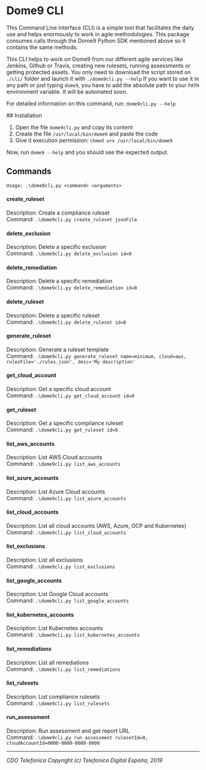 # Dome9 CLI

This Command Line Interface (CLI) is a simple tool that facilitates the daily use and helps enormously to work in agile methodologies.
This package consumes calls through the Dome9 Python SDK mentioned above so it contains the same methods.

This CLI helps to work on Dome9 from our different agile services like Jenkins, Github or Travis, creating new rulesets, running
assessments or getting protected assets. You only need to download the script stored on `./cli/` folder and launch it with `./dome9cli.py --help`
If you want to use it in any path or just typing `dome9`, you have to add the absolute path to your `PATH` environment variable. It will be
automated soon. 

For detailed information on this command, run:
`dome9cli.py --help`


## Installation

1. Open the file `dome9cli.py` and copy its content
1. Create the file `/usr/local/bin/dome9` and paste the code
1. Give it execution permission: `chmod u+x /usr/local/bin/dome9`

Now, run `dome9 --help` and you should see the expected output.

## Commands


```
Usage: .\dome9cli.py <command> <arguments>

```

#### create_ruleset  
Description: Create a compliance ruleset  
Command: `.\dome9cli.py create_ruleset jsonFile`  


#### delete_exclusion  
Description: Delete a specific exclusion  
Command: `.\dome9cli.py delete_exclusion id=0`  


#### delete_remediation  
Description: Delete a specific remediation  
Command: `.\dome9cli.py delete_remediation id=0`  


#### delete_ruleset  
Description: Delete a specific ruleset  
Command: `.\dome9cli.py delete_ruleset id=0`  


#### generate_ruleset  
Description: Generate a ruleset template  
Command: `.\dome9cli.py generate_ruleset name=minimum, cloud=aws, rulesFile='./rules.json', desc='My description'`  


#### get_cloud_account  
Description: Get a specific cloud account  
Command: `.\dome9cli.py get_cloud_account id=0`  


#### get_ruleset  
Description: Get a specific compliance ruleset  
Command: `.\dome9cli.py get_ruleset id=0`  


#### list_aws_accounts  
Description: List AWS Cloud accounts  
Command: `.\dome9cli.py list_aws_accounts`  


#### list_azure_accounts  
Description: List Azure Cloud accounts  
Command: `.\dome9cli.py list_azure_accounts`  


#### list_cloud_accounts  
Description: List all cloud accounts (AWS, Azure, GCP and Kubernetes)  
Command: `.\dome9cli.py list_cloud_accounts`  


#### list_exclusions  
Description: List all exclusions  
Command: `.\dome9cli.py list_exclusions`  


#### list_google_accounts  
Description: List Google Cloud accounts  
Command: `.\dome9cli.py list_google_accounts`  


#### list_kubernetes_accounts  
Description: List Kubernetes accounts  
Command: `.\dome9cli.py list_kubernetes_accounts`  


#### list_remediations  
Description: List all remediations  
Command: `.\dome9cli.py list_remediations`  


#### list_rulesets  
Description: List compliance rulesets  
Command: `.\dome9cli.py list_rulesets`  


####  run_assessment  
Description: Run assessment and get report URL  
Command: `.\dome9cli.py run_assessment rulesetId=0, cloudAccountId=0000-0000-0000-0000`  

---

_CDO Telefonica_
_Copyright (c) Telefonica Digital España, 2019_